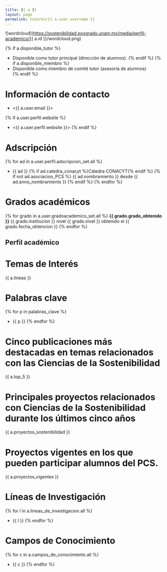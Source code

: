 ```yaml
---
title: {{ a }}
layout: page
permalink: tutores/{{ a.user.username }}
---
```



![wordcloud](https://sostenibilidad.posgrado.unam.mx/media/perfil-academico/{{ a.id }}/wordcloud.png)

{% if a.disponible_tutor %}
 - Disponible como tutor principal (dirección de alumnos).
{% endif %}
{% if a.disponible_miembro %}
 - Disponible como miembro de comité tutor (asesoría de alumnos)</li>
{% endif %}


# Información de contacto

 - <{{ a.user.email }}>

{% if a.user.perfil.website %}
 - <{{ a.user.perfil.website }}>
{% endif %}

# Adscripción

{% for ad in a.user.perfil.adscripcion_set.all %}
 - {{ ad }} {% if ad.catedra_conacyt %}Cátedra CONACYT{% endif %} {% if not ad.asociacion_PCS %} {{ ad.nombramiento }} desde {{ ad.anno_nombramiento }}
 {% endif %}
{% endfor %}


# Grados académicos

{% for grado in a.user.gradoacademico_set.all %}
 **{{ grado.grado_obtenido }}** {{ grado.institucion }}
 nivel {{ grado.nivel }} obtenido el {{ grado.fecha_obtencion }}
{% endfor %}

## Perfil académico

# Temas de Interés

{{ a.lineas }}

# Palabras clave

{% for p in palabras_clave %}
 - {{ p }}
{% endfor %}

# Cinco publicaciones más destacadas en temas relacionados con las Ciencias de la Sostenibilidad

{{ a.top_5 }}

# Principales proyectos relacionados con Ciencias de la Sostenibilidad durante los últimos cinco años

{{ a.proyectos_sostenibilidad }}

# Proyectos vigentes en los que pueden participar alumnos del PCS.

{{ a.proyectos_vigentes }}

# Líneas de Investigación

{% for l in a.lineas_de_investigacion.all %}
 - {{ l }}
{% endfor %}

# Campos de Conocimiento
{% for c in a.campos_de_conocimiento.all %}
 - {{ c }}
{% endfor %}
